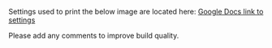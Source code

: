 Settings used to print the below image are located here: [Google Docs link to settings](https://docs.google.com/spreadsheets/d/17GlH7j11t9bs3rRCytbq1VpbKW6bTNVf2NNz8hLv11A/pubhtml)

Please add any comments to improve build quality.

